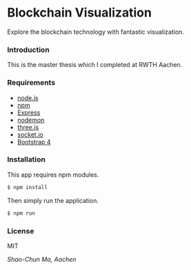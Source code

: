 # Blockchain Visualization

Explore the blockchain technology with fantastic visualization.

### Introduction

This is the master thesis which I completed at RWTH Aachen.

### Requirements

* [node.js]
* [npm]
* [Express]
* [nodemon]
* [three.js]
* [socket.io]
* [Bootstrap 4]

### Installation

This app requires npm modules.

```sh
$ npm install
```

Then simply run the application. 

```sh
$ npm run
```

### License

MIT

*Shao-Chun Ma, Aachen*


[node.js]: <https://nodejs.org/en/>
[npm]: <https://www.npmjs.com/>
[Express]: <http://expressjs.com/>
[nodemon]: <https://nodemon.io/>
[three.js]: <https://threejs.org/>
[socket.io]: <https://socket.io/>
[Bootstrap 4]: <https://getbootstrap.com/>